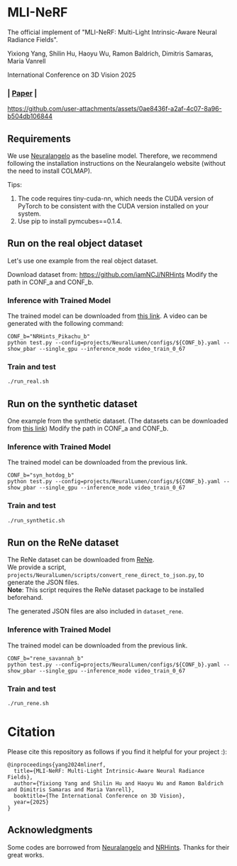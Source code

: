 # MLI-NeRF
The official implement of "MLI-NeRF: Multi-Light Intrinsic-Aware Neural Radiance Fields".

Yixiong Yang, Shilin Hu, Haoyu Wu, Ramon Baldrich, Dimitris Samaras, Maria Vanrell

International Conference on 3D Vision 2025

### | [Paper](https://arxiv.org/abs/2411.17235) |

https://github.com/user-attachments/assets/0ae8436f-a2af-4c07-8a96-b504db106844

## Requirements
We use [Neuralangelo](https://github.com/NVlabs/neuralangelo) as the baseline model. Therefore, we recommend following the installation instructions on the Neuralangelo website (without the need to install COLMAP).

Tips:
1. The code requires tiny-cuda-nn, which needs the CUDA version of PyTorch to be consistent with the CUDA version installed on your system.
2. Use pip to install pymcubes==0.1.4.

## Run on the real object dataset
Let's use one example from the real object dataset.

Download dataset from:
https://github.com/iamNCJ/NRHints
Modify the path in CONF_a and CONF_b.


### Inference with Trained Model

The trained model can be downloaded from [this link](https://cvcuab-my.sharepoint.com/:u:/g/personal/yixiong_cvc_uab_cat/EWc87P7VaydJuA7HV9C04HgBKvQJ80dB6kVUyuQw15w9nA?e=RbvqEE). A video can be generated with the following command:

```angular2html
CONF_b="NRHints_Pikachu_b"
python test.py --config=projects/NeuralLumen/configs/${CONF_b}.yaml --show_pbar --single_gpu --inference_mode video_train_0_67
```

### Train and test
```bash
./run_real.sh
```

## Run on the synthetic dataset
One example from the synthetic dataset. (The datasets can be downloaded from [this link](https://cvcuab-my.sharepoint.com/:u:/g/personal/yixiong_cvc_uab_cat/EahjRxamobJCuMlRVbjxB3QBA2WBp-e1LO3jpUPtpQodWg?e=gkXwF2))
Modify the path in CONF_a and CONF_b.


### Inference with Trained Model
The trained model can be downloaded from the previous link. 

```angular2html
CONF_b="syn_hotdog_b"
python test.py --config=projects/NeuralLumen/configs/${CONF_b}.yaml --show_pbar --single_gpu --inference_mode video_train_0_67
```

### Train and test
```bash
./run_synthetic.sh
```

## Run on the ReNe dataset
The ReNe dataset can be downloaded from [ReNe](https://github.com/eyecan-ai/rene).  
We provide a script, `projects/NeuralLumen/scripts/convert_rene_direct_to_json.py`, to generate the JSON files.  
**Note**: This script requires the ReNe dataset package to be installed beforehand.  

The generated JSON files are also included in `dataset_rene`.

### Inference with Trained Model
The trained model can be downloaded from the previous link. 
```angular2html
CONF_b="rene_savannah_b"
python test.py --config=projects/NeuralLumen/configs/${CONF_b}.yaml --show_pbar --single_gpu --inference_mode video_train_0_67
```

### Train and test
```bash
./run_rene.sh
```

# Citation
Please cite this repository as follows if you find it helpful for your project :):
```
@inproceedings{yang2024mlinerf,
  title={MLI-NeRF: Multi-Light Intrinsic-Aware Neural Radiance Fields},
  author={Yixiong Yang and Shilin Hu and Haoyu Wu and Ramon Baldrich and Dimitris Samaras and Maria Vanrell},
  booktitle={The International Conference on 3D Vision},
  year={2025}
}
```

## Acknowledgments
Some codes are borrowed from [Neuralangelo](https://github.com/NVlabs/neuralangelo) and [NRHints](https://github.com/iamNCJ/NRHints). Thanks for their great works.

